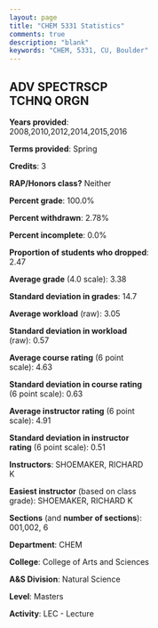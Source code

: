 ```yaml
---
layout: page
title: "CHEM 5331 Statistics"
comments: true
description: "blank"
keywords: "CHEM, 5331, CU, Boulder"
--- 
```

<head>
<script src="https://ajax.googleapis.com/ajax/libs/jquery/2.1.3/jquery.min.js"></script>
<script src="https://dl.dropboxusercontent.com/s/pc42nxpaw1ea4o9/highcharts.js?dl=0"></script>
<!-- <script src="../assets/js/highcharts.js"></script> -->
<style type="text/css">@font-face {
	font-family: "Bebas Neue";
	src: url(https://www.filehosting.org/file/details/544349/BebasNeue%20Regular.otf) format("opentype");
	}
	h1.Bebas { 
		font-family: "Bebas Neue", Verdana, Tahoma;
	}
</style>
</head>
<body>
	<div id="container" style="float: right; width: 45%; height: 88%; margin-left: 2.5%; margin-right: 2.5%;"></div>
	<script language="JavaScript">
		$(document).ready(function() {
		var chart = {type: 'column'};
		var title = {text: 'Grade Distribution'};
		var xAxis = {categories: ['A','B','C','D','F'],crosshair: true};
		var yAxis = {min: 0,title: {text: 'Percentage'}};
		var tooltip = {headerFormat: '<center><b><span style="font-size:20px">{point.key}</span></b></center>',
		               pointFormat: '<td style="padding:0"><b>{point.y:.1f}%</b></td>',
		               footerFormat: '</table>',shared: true,useHTML: true};
		var plotOptions = {column: {pointPadding: 0.0,borderWidth: 0}};  
		var credits = {enabled: false};var series= [{name: 'Percent',data: [43.04,54.43,2.53,0.0,0.0,]}];
		var json = {};
		json.chart = chart;
		json.title = title;
		json.tooltip = tooltip;
		json.xAxis = xAxis;
		json.yAxis = yAxis;  
		json.series = series;
		json.plotOptions = plotOptions;  
		json.credits = credits;
		$('#container').highcharts(json);
	});
	</script>
</body>
			   
## ADV SPECTRSCP TCHNQ ORGN

**Years provided**: 2008,2010,2012,2014,2015,2016

**Terms provided**: Spring

**Credits**: 3

**RAP/Honors class?** Neither

**Percent grade**: 100.0%

**Percent withdrawn**: 2.78%

**Percent incomplete**: 0.0%

**Proportion of students who dropped**: 2.47

**Average grade** (4.0 scale): 3.38

**Standard deviation in grades**: 14.7

**Average workload** (raw): 3.05

**Standard deviation in workload** (raw): 0.57

**Average course rating** (6 point scale): 4.63

**Standard deviation in course rating** (6 point scale): 0.63

**Average instructor rating** (6 point scale): 4.91

**Standard deviation in instructor rating** (6 point scale): 0.51

**Instructors**: SHOEMAKER, RICHARD K

**Easiest instructor** (based on class grade): SHOEMAKER, RICHARD K

**Sections** (and **number of sections**): 001,002, 6

**Department**: CHEM

**College**: College of Arts and Sciences

**A&S Division**: Natural Science

**Level**: Masters

**Activity**: LEC - Lecture